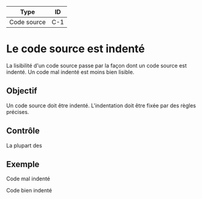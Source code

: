  Type | ID 
 ---- | -- 
 Code source | C-1 

Le code source est indenté
==========================

La lisibilité d'un code source passe par la façon dont un code source est indenté. Un code mal indenté est moins bien lisible.


Objectif
--------
Un code source doit être indenté. L'indentation doit être fixée par des règles précises.


Contrôle
--------
La plupart des 

Exemple
-------

Code mal indenté

Code bien indenté

